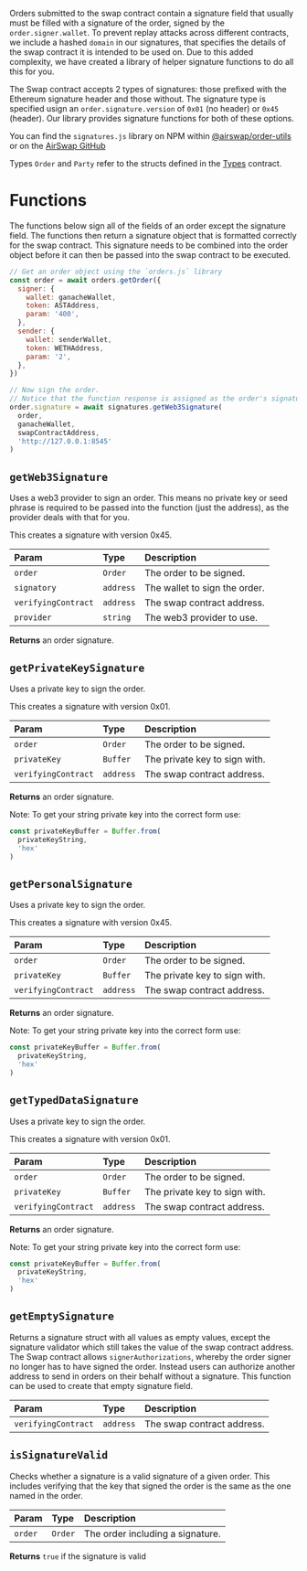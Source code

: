 Orders submitted to the swap contract contain a signature field that usually must be filled with a signature of the order, signed by the `order.signer.wallet`. To prevent replay attacks across different contracts, we include a hashed `domain` in our signatures, that specifies the details of the swap contract it is intended to be used on. Due to this added complexity, we have created a library of helper signature functions to do all this for you.

The Swap contract accepts 2 types of signatures: those prefixed with the Ethereum signature header and those without. The signature type is specified usign an `order.signature.version` of `0x01` (no header) or `0x45` (header). Our library provides signature functions for both of these options.

You can find the `signatures.js` library on NPM within [@airswap/order-utils](https://www.npmjs.com/package/@airswap/order-utils) or on the [AirSwap GitHub](https://github.com/airswap/airswap-protocols/blob/master/utils/order-utils/src/signatures.js)

Types `Order` and `Party` refer to the structs defined in the [Types](https://docs.airswap.io/contracts/types) contract.

# Functions

The functions below sign all of the fields of an order except the signature field. The functions then return a signature object that is formatted correctly for the swap contract. This signature needs to be combined into the order object before it can then be passed into the swap contract to be executed.

```javascript
// Get an order object using the `orders.js` library
const order = await orders.getOrder({
  signer: {
    wallet: ganacheWallet,
    token: ASTAddress,
    param: '400',
  },
  sender: {
    wallet: senderWallet,
    token: WETHAddress,
    param: '2',
  },
})

// Now sign the order.
// Notice that the function response is assigned as the order's signature
order.signature = await signatures.getWeb3Signature(
  order,
  ganacheWallet,
  swapContractAddress,
  'http://127.0.0.1:8545'
)
```

## `getWeb3Signature`

Uses a web3 provider to sign an order. This means no private key or seed phrase is required to be passed into the function (just the address), as the provider deals with that for you.

This creates a signature with version 0x45.

| Param               | Type     | Description                   |
| :------------------ | :------- | :---------------------------- |
| `order`             | `Order`  | The order to be signed.       | 
| `signatory`         | `address`| The wallet to sign the order. |
| `verifyingContract` | `address`| The swap contract address.    |
| `provider`          | `string` | The web3 provider to use.     |

**Returns** an order signature.

## `getPrivateKeySignature`

Uses a private key to sign the order.

This creates a signature with version 0x01.

| Param               | Type     | Description                   |
| :------------------ | :------- | :---------------------------- |
| `order`             | `Order`  | The order to be signed.       | 
| `privateKey`        | `Buffer` | The private key to sign with. |
| `verifyingContract` | `address`| The swap contract address.    |

**Returns** an order signature.

Note: To get your string private key into the correct form use:
```javascript
const privateKeyBuffer = Buffer.from(
  privateKeyString,
  'hex'
)
```

## `getPersonalSignature`

Uses a private key to sign the order.

This creates a signature with version 0x45.

| Param               | Type     | Description                   |
| :------------------ | :------- | :---------------------------- |
| `order`             | `Order`  | The order to be signed.       | 
| `privateKey`        | `Buffer` | The private key to sign with. |
| `verifyingContract` | `address`| The swap contract address.    |

**Returns** an order signature.

Note: To get your string private key into the correct form use:
```javascript
const privateKeyBuffer = Buffer.from(
  privateKeyString,
  'hex'
)
```

## `getTypedDataSignature`

Uses a private key to sign the order.

This creates a signature with version 0x01.

| Param               | Type     | Description                   |
| :------------------ | :------- | :---------------------------- |
| `order`             | `Order`  | The order to be signed.       | 
| `privateKey`        | `Buffer` | The private key to sign with. |
| `verifyingContract` | `address`| The swap contract address.    |

**Returns** an order signature.

Note: To get your string private key into the correct form use:
```javascript
const privateKeyBuffer = Buffer.from(
  privateKeyString,
  'hex'
)
```

## `getEmptySignature`

Returns a signature struct with all values as empty values, except the signature validator which still takes the value of the swap contract address. The Swap contract allows `signerAuthorizations`, whereby the order signer no longer has to have signed the order. Instead users can authorize another address to send in orders on their behalf without a signature. This function can be used to create that empty signature field.

| Param               | Type     | Description                   |
| :------------------ | :------- | :---------------------------- |
| `verifyingContract` | `address`| The swap contract address.    |


## `isSignatureValid`

Checks whether a signature is a valid signature of a given order. This includes verifying that the key that signed the order is the same as the one named in the order.

| Param               | Type     | Description                       |
| :------------------ | :------- | :-------------------------------- |
| `order`             | `Order`  | The order including a signature.  | 

**Returns** `true` if the signature is valid
